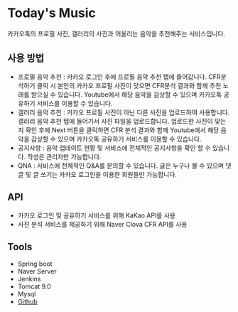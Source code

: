 # Today's Music 
카카오톡의 프로필 사진, 갤러리의 사진과 어울리는 음악을 추천해주는 서비스입니다.

## 사용 방법

- 프로필 음악 추천 : 카카오 로그인 후에 프로필 음악 추천 탭에 들어갑니다. CFR분석하기 클릭 시 본인의 카카오 프로필 사진이 맞으면 CFR분석 결과와 함께 추천 노래를 받으실 수 있습니다. Youtube에서 해당 음악을 감상할 수 있으며 카카오톡 공유하기 서비스를 이용할 수 있습니다.
- 갤러리 음악 추천 : 카카오 프로필 사진이 아닌 다른 사진을 업로드하여 사용합니다. 갤러리 음악 추천 탭에 들어가서 사진 파일을 업로드합니다. 업로드한 사진이 맞는지 확인 후에 Next 버튼을 클릭하면 CFR 분석 결과와 함께 Youtube에서 해당 음악을 감상할 수 있으며 카카오톡  공유하기 서비스를 이용할 수 있습니다.
- 공지사항 : 음악 업데이트 현황 및 서비스에 전체적인 공지사항을 확인 할 수 있습니다. 작성은 관리자만 가능합니다.
- QNA : 서비스에 전체적인 Q&A를 문의할 수 있습니다. 글은 누구나 볼 수 있으며 댓글 및 글 쓰기는 카카오 로그인을 이용한 회원들만 가능합니다.

## API

- 카카오 로그인 및 공유하기 서비스를 위해 KaKao API를 사용
- 사진 분석 서비스를 제공하기 위해 Naver Clova CFR API를 사용

## Tools

- Spring boot
- Naver Server 
- Jenkins
- Tomcat 9.0
- Mysql
- [Github](https://github.com/multicampusproject/multi)



